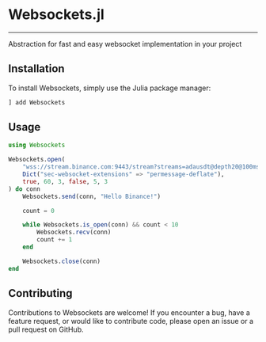 # Websockets.jl

---

Abstraction for fast and easy websocket implementation in your project

## Installation

To install Websockets, simply use the Julia package manager:

```julia
] add Websockets
```

## Usage

```julia
using Websockets

Websockets.open(
    "wss://stream.binance.com:9443/stream?streams=adausdt@depth20@100ms/btcusdt@depth20@100ms",
    Dict("sec-websocket-extensions" => "permessage-deflate"),
    true, 60, 3, false, 5, 3
) do conn
    Websockets.send(conn, "Hello Binance!")

    count = 0

    while Websockets.is_open(conn) && count < 10
        Websockets.recv(conn)
        count += 1
    end

    Websockets.close(conn)
end
```

## Contributing

Contributions to Websockets are welcome! If you encounter a bug, have a feature request, or would like to contribute code, please open an issue or a pull request on GitHub.
